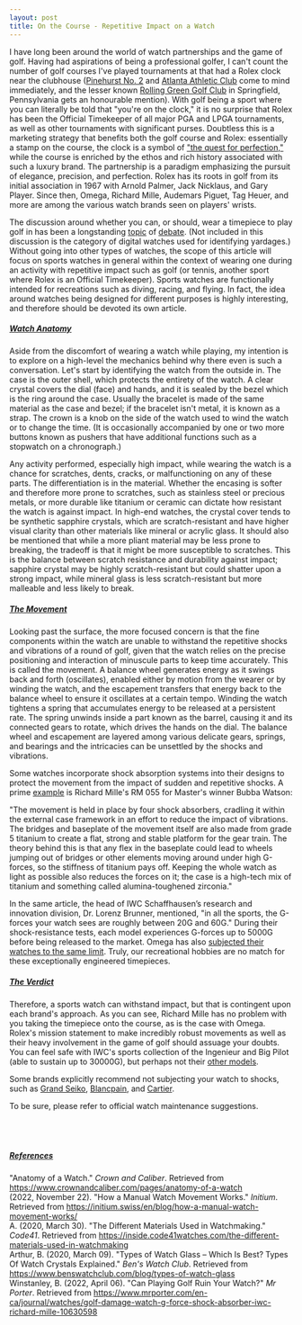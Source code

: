 ```yaml
---
layout: post
title: On the Course - Repetitive Impact on a Watch
---
```


I have long been around the world of watch partnerships and the game of golf. Having had aspirations of being a professional golfer, I can't count the number of golf courses I've played tournaments at that had a Rolex clock near the clubhouse (<a href="https://www.pinehurst.com/golf/courses/no-2/" target="_blank" rel="noopener noreferrer">Pinehurst No. 2</a> and <a href="https://www.atlantaathleticclub.org/" target="_blank" rel="noopener noreferrer">Atlanta Athletic Club</a> come to mind immediately, and the lesser known <a href="https://www.rggc.org/" target="_blank" rel="noopener noreferrer">Rolling Green Golf Club</a> in Springfield, Pennsylvania gets an honourable mention). With golf being a sport where you can literally be told that "you're on the clock," it is no surprise that Rolex has been the Official Timekeeper of all major PGA and LPGA tournaments, as well as other tournaments with significant purses. Doubtless this is a marketing strategy that benefits both the golf course and Rolex: essentially a stamp on the course, the clock is a symbol of <a href="https://www.rolex.com/rolex-and-sports/golf" target="_blank" rel="noopener noreferrer">"the quest for perfection,"</a> while the course is enriched by the ethos and rich history associated with such a luxury brand. The partnership is a paradigm emphasizing the pursuit of elegance, precision, and perfection. Rolex has its roots in golf from its initial association in 1967 with Arnold Palmer, Jack Nicklaus, and Gary Player. Since then, Omega, Richard Mille, Audemars Piguet, Tag Heuer, and more are among the various watch brands seen on players' wrists. 

The discussion around whether you can, or should, wear a timepiece to play golf in has been a longstanding <a href="https://www.fratellowatches.com/will-playing-golf-damage-your-mechanical-watch/" target="_blank" rel="noopener noreferrer">topic</a> of <a href="https://blog.crownandcaliber.com/can-wear-a-watch-golfing/" target="_blank" rel="noopener noreferrer">debate</a>. (Not included in this discussion is the category of digital watches used for identifying yardages.) Without going into other types of watches, the scope of this article will focus on sports watches in general within the context of wearing one during an activity with repetitive impact such as golf (or tennis, another sport where Rolex is an Official Timekeeper). Sports watches are functionally intended for recreations such as diving, racing, and flying. In fact, the idea around watches being designed for different purposes is highly interesting, and therefore should be devoted its own article. 

<h5><ins>Watch Anatomy</ins></h5>
Aside from the discomfort of wearing a watch while playing, my intention is to explore on a high-level the mechanics behind why there even is such a conversation. Let's start by identifying the watch from the outside in. The case is the outer shell, which protects the entirety of the watch. A clear crystal covers the dial (face) and hands, and it is sealed by the bezel which is the ring around the case. Usually the bracelet is made of the same material as the case and bezel; if the bracelet isn't metal, it is known as a strap. The crown is a knob on the side of the watch used to wind the watch or to change the time. (It is occasionally accompanied by one or two more buttons known as pushers that have additional functions such as a stopwatch on a chronograph.) 

Any activity performed, especially high impact, while wearing the watch is a chance for scratches, dents, cracks, or malfunctioning on any of these parts. The differentiation is in the material. Whether the encasing is softer and therefore more prone to scratches, such as stainless steel or precious metals, or more durable like titanium or ceramic can dictate how resistant the watch is against impact. In high-end watches, the crystal cover tends to be synthetic sapphire crystals, which are scratch-resistant and have higher visual clarity than other materials like mineral or acrylic glass. It should also be mentioned that while a more pliant material may be less prone to breaking, the tradeoff is that it might be more susceptible to scratches. This is the balance between scratch resistance and durability against impact; sapphire crystal may be highly scratch-resistant but could shatter upon a strong impact, while mineral glass is less scratch-resistant but more malleable and less likely to break.

<h5><ins>The Movement</ins></h5>
Looking past the surface, the more focused concern is that the fine components within the watch are unable to withstand the repetitive shocks and vibrations of a round of golf, given that the watch relies on the precise positioning and interaction of minuscule parts to keep time accurately. This is called the movement. A balance wheel generates energy as it swings back and forth (oscillates), enabled either by motion from the wearer or by winding the watch, and the escapement transfers that energy back to the balance wheel to ensure it oscillates at a certain tempo. Winding the watch tightens a spring that accumulates energy to be released at a persistent rate. The spring unwinds inside a part known as the barrel, causing it and its connected gears to rotate, which drives the hands on the dial. The balance wheel and escapement are layered among various delicate gears, springs, and bearings and the intricacies can be unsettled by the shocks and vibrations. 

Some watches incorporate shock absorption systems into their designs to protect the movement from the impact of sudden and repetitive shocks. A prime <a href="https://www.mrporter.com/en-ca/journal/watches/golf-damage-watch-g-force-shock-absorber-iwc-richard-mille-10630598" target="_blank" rel="noopener noreferrer">example</a> is Richard Mille's RM 055 for Master's winner Bubba Watson: 

"The movement is held in place by four shock absorbers, cradling it within the external case framework in an effort to reduce the impact of vibrations. The bridges and baseplate of the movement itself are also made from grade 5 titanium to create a flat, strong and stable platform for the gear train. The theory behind this is that any flex in the baseplate could lead to wheels jumping out of bridges or other elements moving around under high G-forces, so the stiffness of titanium pays off. Keeping the whole watch as light as possible also reduces the forces on it; the case is a high-tech mix of titanium and something called alumina-toughened zirconia."

In the same article, the head of IWC Schaffhausen’s research and innovation division, Dr. Lorenz Brunner, mentioned, "in all the sports, the G-forces your watch sees are roughly between 20G and 60G." During their shock-resistance tests, each model experiences G-forces up to 5000G before being released to the market. Omega has also <a href="https://www.omegawatches.com/customer-service/faq#:~:text=All%20OMEGA%20timepieces%20are%20designed,of%20up%20to%205%2C000%20G." target="_blank" rel="noopener noreferrer">subjected their watches to the same limit</a>. Truly, our recreational hobbies are no match for these exceptionally engineered timepieces.

<h5><ins>The Verdict</ins></h5>
Therefore, a sports watch can withstand impact, but that is contingent upon each brand's approach. As you can see, Richard Mille has no problem with you taking the timepiece onto the course, as is the case with Omega. Rolex's mission statement to make incredibly robust movements as well as their heavy involvement in the game of golf should assuage your doubts. You can feel safe with IWC's sports collection of the Ingenieur and Big Pilot (able to sustain up to 30000G), but perhaps not their <a href="https://www.iwc.com/en/forum/ten-tips-for-watch-care.html" target="_blank" rel="noopener noreferrer">other models</a>.

Some brands explicitly recommend not subjecting your watch to shocks, such as <a href="https://www.grand-seiko.com/instructions/html/GS_9SA5_en/AGFISYbhbernwd" target="_blank" rel="noopener noreferrer">Grand Seiko</a>, <a href="https://www.blancpain.com/en/frequently-asked-questions" target="_blank" rel="noopener noreferrer">Blancpain</a>, and <a href="https://www.cartier.com/en-us/watches-care.html" target="_blank" rel="noopener noreferrer">Cartier</a>.

To be sure, please refer to official watch maintenance suggestions.
<br><br><br><br>

<h5><ins>References</ins></h5>
"Anatomy of a Watch." <i>Crown and Caliber</i>. Retrieved from <a href="https://www.crownandcaliber.com/pages/anatomy-of-a-watch" target="_blank" rel="noopener noreferrer">https://www.crownandcaliber.com/pages/anatomy-of-a-watch</a><br>
(2022, November 22). "How a Manual Watch Movement Works." <i>Initium</i>. Retrieved from <a href="https://initium.swiss/en/blog/how-a-manual-watch-movement-works/" target="_blank" rel="noopener noreferrer">https://initium.swiss/en/blog/how-a-manual-watch-movement-works/</a><br>
A. (2020, March 30). "The Different Materials Used in Watchmaking." <i>Code41</i>. Retrieved from <a href="https://inside.code41watches.com/the-different-materials-used-in-watchmaking" target="_blank" rel="noopener noreferrer">https://inside.code41watches.com/the-different-materials-used-in-watchmaking</a><br>
Arthur, B. (2020, March 09). "Types of Watch Glass – Which Is Best? Types Of Watch Crystals Explained." <i>Ben's Watch Club</i>. Retrieved from <a href="https://www.benswatchclub.com/blog/types-of-watch-glass" target="_blank" rel="noopener noreferrer">https://www.benswatchclub.com/blog/types-of-watch-glass</a><br>
Winstanley, B. (2022, April 06). "Can Playing Golf Ruin Your Watch?" <i>Mr Porter</i>. Retrieved from <a href="https://www.mrporter.com/en-ca/journal/watches/golf-damage-watch-g-force-shock-absorber-iwc-richard-mille-10630598" target="_blank" rel="noopener noreferrer">https://www.mrporter.com/en-ca/journal/watches/golf-damage-watch-g-force-shock-absorber-iwc-richard-mille-10630598</a>